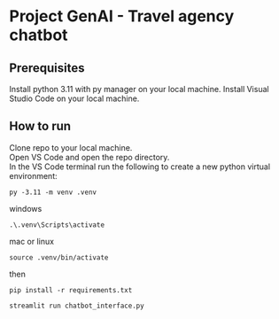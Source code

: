 # Project GenAI - Travel agency chatbot
## Prerequisites
Install python 3.11 with py manager on your local machine. 
Install Visual Studio Code on your local machine.

## How to run
Clone repo to your local machine.  
Open VS Code and open the repo directory.  
In the VS Code terminal run the following to create a new python virtual environment:  
```
py -3.11 -m venv .venv
```
windows
```
.\.venv\Scripts\activate
```
mac or linux  
```
source .venv/bin/activate
```
then
```
pip install -r requirements.txt
```
```
streamlit run chatbot_interface.py
```

